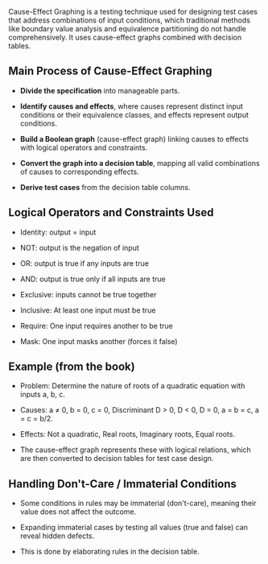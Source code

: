 Cause-Effect Graphing is a testing technique used for designing test cases that address combinations of input conditions, which traditional methods like boundary value analysis and equivalence partitioning do not handle comprehensively. It uses cause-effect graphs combined with decision tables.

## Main Process of Cause-Effect Graphing

- **Divide the specification** into manageable parts.
    
- **Identify causes and effects**, where causes represent distinct input conditions or their equivalence classes, and effects represent output conditions.
    
- **Build a Boolean graph** (cause-effect graph) linking causes to effects with logical operators and constraints.
    
- **Convert the graph into a decision table**, mapping all valid combinations of causes to corresponding effects.
    
- **Derive test cases** from the decision table columns.
    

## Logical Operators and Constraints Used

- Identity: output = input
    
- NOT: output is the negation of input
    
- OR: output is true if any inputs are true
    
- AND: output is true only if all inputs are true
    
- Exclusive: inputs cannot be true together
    
- Inclusive: At least one input must be true
    
- Require: One input requires another to be true
    
- Mask: One input masks another (forces it false)
    

## Example (from the book)

- Problem: Determine the nature of roots of a quadratic equation with inputs a, b, c.
    
- Causes: a ≠ 0, b = 0, c = 0, Discriminant D > 0, D < 0, D = 0, a = b = c, a = c = b/2.
    
- Effects: Not a quadratic, Real roots, Imaginary roots, Equal roots.
    
- The cause-effect graph represents these with logical relations, which are then converted to decision tables for test case design.
    

## Handling Don't-Care / Immaterial Conditions

- Some conditions in rules may be immaterial (don't-care), meaning their value does not affect the outcome.
    
- Expanding immaterial cases by testing all values (true and false) can reveal hidden defects.
    
- This is done by elaborating rules in the decision table.